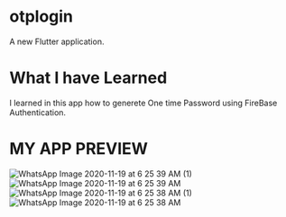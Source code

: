 # otplogin

A new Flutter application.

# What I have Learned

I learned in this app how to generete One time Password using FireBase Authentication.

# MY APP PREVIEW

![WhatsApp Image 2020-11-19 at 6 25 39 AM (1)](https://user-images.githubusercontent.com/51153678/99608968-c6f9f980-2a30-11eb-9a80-12406279755d.jpeg)
![WhatsApp Image 2020-11-19 at 6 25 39 AM](https://user-images.githubusercontent.com/51153678/99609086-0fb1b280-2a31-11eb-83e8-06e1741133f7.jpeg)
![WhatsApp Image 2020-11-19 at 6 25 38 AM (1)](https://user-images.githubusercontent.com/51153678/99609090-13453980-2a31-11eb-9e8a-3ea6e74aab74.jpeg)
![WhatsApp Image 2020-11-19 at 6 25 38 AM](https://user-images.githubusercontent.com/51153678/99609101-18a28400-2a31-11eb-8e5f-02e0e20f651c.jpeg)
